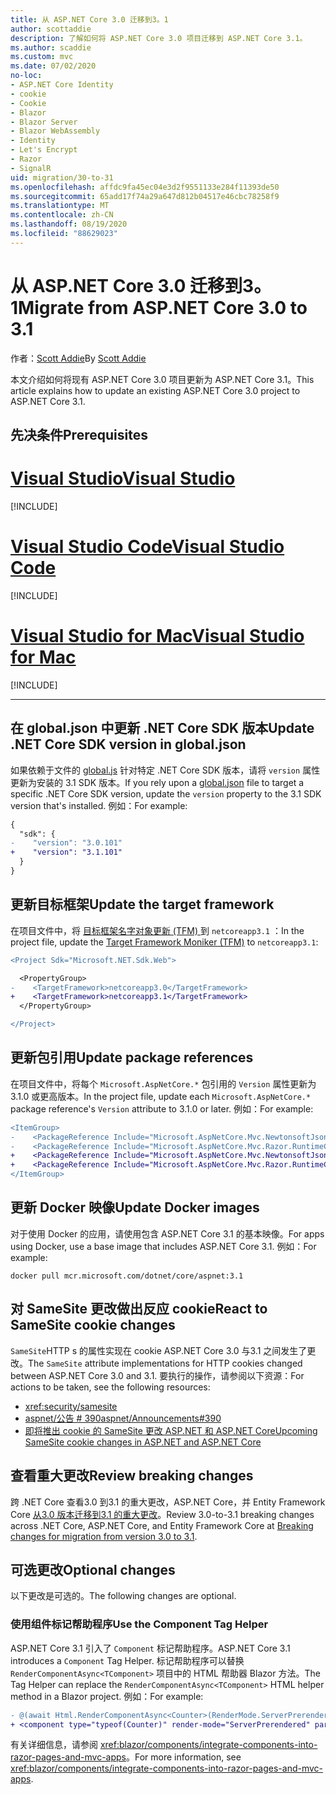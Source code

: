 ```yaml
---
title: 从 ASP.NET Core 3.0 迁移到3。1
author: scottaddie
description: 了解如何将 ASP.NET Core 3.0 项目迁移到 ASP.NET Core 3.1。
ms.author: scaddie
ms.custom: mvc
ms.date: 07/02/2020
no-loc:
- ASP.NET Core Identity
- cookie
- Cookie
- Blazor
- Blazor Server
- Blazor WebAssembly
- Identity
- Let's Encrypt
- Razor
- SignalR
uid: migration/30-to-31
ms.openlocfilehash: affdc9fa45ec04e3d2f9551133e284f11393de50
ms.sourcegitcommit: 65add17f74a29a647d812b04517e46cbc78258f9
ms.translationtype: MT
ms.contentlocale: zh-CN
ms.lasthandoff: 08/19/2020
ms.locfileid: "88629023"
---
```

# <a name="migrate-from-aspnet-core-30-to-31"></a><span data-ttu-id="0d84a-103">从 ASP.NET Core 3.0 迁移到3。1</span><span class="sxs-lookup"><span data-stu-id="0d84a-103">Migrate from ASP.NET Core 3.0 to 3.1</span></span>

<span data-ttu-id="0d84a-104">作者：[Scott Addie](https://github.com/scottaddie)</span><span class="sxs-lookup"><span data-stu-id="0d84a-104">By [Scott Addie](https://github.com/scottaddie)</span></span>

<span data-ttu-id="0d84a-105">本文介绍如何将现有 ASP.NET Core 3.0 项目更新为 ASP.NET Core 3.1。</span><span class="sxs-lookup"><span data-stu-id="0d84a-105">This article explains how to update an existing ASP.NET Core 3.0 project to ASP.NET Core 3.1.</span></span>

## <a name="prerequisites"></a><span data-ttu-id="0d84a-106">先决条件</span><span class="sxs-lookup"><span data-stu-id="0d84a-106">Prerequisites</span></span>

# <a name="visual-studio"></a>[<span data-ttu-id="0d84a-107">Visual Studio</span><span class="sxs-lookup"><span data-stu-id="0d84a-107">Visual Studio</span></span>](#tab/visual-studio)

[!INCLUDE[](~/includes/net-core-prereqs-vs-3.1.md)]

# <a name="visual-studio-code"></a>[<span data-ttu-id="0d84a-108">Visual Studio Code</span><span class="sxs-lookup"><span data-stu-id="0d84a-108">Visual Studio Code</span></span>](#tab/visual-studio-code)

[!INCLUDE[](~/includes/net-core-prereqs-vsc-3.1.md)]

# <a name="visual-studio-for-mac"></a>[<span data-ttu-id="0d84a-109">Visual Studio for Mac</span><span class="sxs-lookup"><span data-stu-id="0d84a-109">Visual Studio for Mac</span></span>](#tab/visual-studio-mac)

[!INCLUDE[](~/includes/net-core-prereqs-mac-3.1.md)]

---

## <a name="update-net-core-sdk-version-in-globaljson"></a><span data-ttu-id="0d84a-110">在 global.json 中更新 .NET Core SDK 版本</span><span class="sxs-lookup"><span data-stu-id="0d84a-110">Update .NET Core SDK version in global.json</span></span>

<span data-ttu-id="0d84a-111">如果依赖于文件的 [global.js](/dotnet/core/tools/global-json) 针对特定 .NET Core SDK 版本，请将 `version` 属性更新为安装的 3.1 SDK 版本。</span><span class="sxs-lookup"><span data-stu-id="0d84a-111">If you rely upon a [global.json](/dotnet/core/tools/global-json) file to target a specific .NET Core SDK version, update the `version` property to the 3.1 SDK version that's installed.</span></span> <span data-ttu-id="0d84a-112">例如：</span><span class="sxs-lookup"><span data-stu-id="0d84a-112">For example:</span></span>

```diff
{
  "sdk": {
-    "version": "3.0.101"
+    "version": "3.1.101"
  }
}
```

## <a name="update-the-target-framework"></a><span data-ttu-id="0d84a-113">更新目标框架</span><span class="sxs-lookup"><span data-stu-id="0d84a-113">Update the target framework</span></span>

<span data-ttu-id="0d84a-114">在项目文件中，将 [目标框架名字对象更新 (TFM) ](/dotnet/standard/frameworks) 到 `netcoreapp3.1` ：</span><span class="sxs-lookup"><span data-stu-id="0d84a-114">In the project file, update the [Target Framework Moniker (TFM)](/dotnet/standard/frameworks) to `netcoreapp3.1`:</span></span>

```diff
<Project Sdk="Microsoft.NET.Sdk.Web">

  <PropertyGroup>
-    <TargetFramework>netcoreapp3.0</TargetFramework>
+    <TargetFramework>netcoreapp3.1</TargetFramework>
  </PropertyGroup>

</Project>
```

## <a name="update-package-references"></a><span data-ttu-id="0d84a-115">更新包引用</span><span class="sxs-lookup"><span data-stu-id="0d84a-115">Update package references</span></span>

<span data-ttu-id="0d84a-116">在项目文件中，将每个 `Microsoft.AspNetCore.*` 包引用的 `Version` 属性更新为3.1.0 或更高版本。</span><span class="sxs-lookup"><span data-stu-id="0d84a-116">In the project file, update each `Microsoft.AspNetCore.*` package reference's `Version` attribute to 3.1.0 or later.</span></span> <span data-ttu-id="0d84a-117">例如：</span><span class="sxs-lookup"><span data-stu-id="0d84a-117">For example:</span></span>

```diff
<ItemGroup>
-    <PackageReference Include="Microsoft.AspNetCore.Mvc.NewtonsoftJson" Version="3.0.0" />
-    <PackageReference Include="Microsoft.AspNetCore.Mvc.Razor.RuntimeCompilation" Version="3.0.0" Condition="'$(Configuration)' == 'Debug'" />
+    <PackageReference Include="Microsoft.AspNetCore.Mvc.NewtonsoftJson" Version="3.1.1" />
+    <PackageReference Include="Microsoft.AspNetCore.Mvc.Razor.RuntimeCompilation" Version="3.1.1" Condition="'$(Configuration)' == 'Debug'" />
</ItemGroup>
```

## <a name="update-docker-images"></a><span data-ttu-id="0d84a-118">更新 Docker 映像</span><span class="sxs-lookup"><span data-stu-id="0d84a-118">Update Docker images</span></span>

<span data-ttu-id="0d84a-119">对于使用 Docker 的应用，请使用包含 ASP.NET Core 3.1 的基本映像。</span><span class="sxs-lookup"><span data-stu-id="0d84a-119">For apps using Docker, use a base image that includes ASP.NET Core 3.1.</span></span> <span data-ttu-id="0d84a-120">例如：</span><span class="sxs-lookup"><span data-stu-id="0d84a-120">For example:</span></span>

```console
docker pull mcr.microsoft.com/dotnet/core/aspnet:3.1
```

## <a name="react-to-samesite-no-loccookie-changes"></a><span data-ttu-id="0d84a-121">对 SameSite 更改做出反应 cookie</span><span class="sxs-lookup"><span data-stu-id="0d84a-121">React to SameSite cookie changes</span></span>

<span data-ttu-id="0d84a-122">`SameSite`HTTP s 的属性实现在 cookie ASP.NET Core 3.0 与3.1 之间发生了更改。</span><span class="sxs-lookup"><span data-stu-id="0d84a-122">The `SameSite` attribute implementations for HTTP cookies changed between ASP.NET Core 3.0 and 3.1.</span></span> <span data-ttu-id="0d84a-123">要执行的操作，请参阅以下资源：</span><span class="sxs-lookup"><span data-stu-id="0d84a-123">For actions to be taken, see the following resources:</span></span>

* <xref:security/samesite>
* [<span data-ttu-id="0d84a-124">aspnet/公告 # 390</span><span class="sxs-lookup"><span data-stu-id="0d84a-124">aspnet/Announcements#390</span></span>](https://github.com/aspnet/Announcements/issues/390)
* <span data-ttu-id="0d84a-125">[即将推出 cookie 的 SameSite 更改 ASP.NET 和 ASP.NET Core](https://devblogs.microsoft.com/aspnet/upcoming-samesite-cookie-changes-in-asp-net-and-asp-net-core/)</span><span class="sxs-lookup"><span data-stu-id="0d84a-125">[Upcoming SameSite cookie changes in ASP.NET and ASP.NET Core](https://devblogs.microsoft.com/aspnet/upcoming-samesite-cookie-changes-in-asp-net-and-asp-net-core/)</span></span>

## <a name="review-breaking-changes"></a><span data-ttu-id="0d84a-126">查看重大更改</span><span class="sxs-lookup"><span data-stu-id="0d84a-126">Review breaking changes</span></span>

<span data-ttu-id="0d84a-127">跨 .NET Core 查看3.0 到3.1 的重大更改，ASP.NET Core，并 Entity Framework Core [从3.0 版本迁移到3.1 的重大更改](/dotnet/core/compatibility/3.0-3.1)。</span><span class="sxs-lookup"><span data-stu-id="0d84a-127">Review 3.0-to-3.1 breaking changes across .NET Core, ASP.NET Core, and Entity Framework Core at [Breaking changes for migration from version 3.0 to 3.1](/dotnet/core/compatibility/3.0-3.1).</span></span>

## <a name="optional-changes"></a><span data-ttu-id="0d84a-128">可选更改</span><span class="sxs-lookup"><span data-stu-id="0d84a-128">Optional changes</span></span>

<span data-ttu-id="0d84a-129">以下更改是可选的。</span><span class="sxs-lookup"><span data-stu-id="0d84a-129">The following changes are optional.</span></span>

### <a name="use-the-component-tag-helper"></a><span data-ttu-id="0d84a-130">使用组件标记帮助程序</span><span class="sxs-lookup"><span data-stu-id="0d84a-130">Use the Component Tag Helper</span></span>

<span data-ttu-id="0d84a-131">ASP.NET Core 3.1 引入了 `Component` 标记帮助程序。</span><span class="sxs-lookup"><span data-stu-id="0d84a-131">ASP.NET Core 3.1 introduces a `Component` Tag Helper.</span></span> <span data-ttu-id="0d84a-132">标记帮助程序可以替换 `RenderComponentAsync<TComponent>` 项目中的 HTML 帮助器 Blazor 方法。</span><span class="sxs-lookup"><span data-stu-id="0d84a-132">The Tag Helper can replace the `RenderComponentAsync<TComponent>` HTML helper method in a Blazor project.</span></span> <span data-ttu-id="0d84a-133">例如：</span><span class="sxs-lookup"><span data-stu-id="0d84a-133">For example:</span></span>

```diff
- @(await Html.RenderComponentAsync<Counter>(RenderMode.ServerPrerendered, new { IncrementAmount = 10 }))
+ <component type="typeof(Counter)" render-mode="ServerPrerendered" param-IncrementAmount="10" />
```

<span data-ttu-id="0d84a-134">有关详细信息，请参阅 <xref:blazor/components/integrate-components-into-razor-pages-and-mvc-apps>。</span><span class="sxs-lookup"><span data-stu-id="0d84a-134">For more information, see <xref:blazor/components/integrate-components-into-razor-pages-and-mvc-apps>.</span></span>

